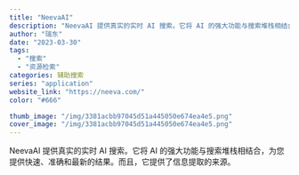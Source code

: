 ```yaml
---
title: "NeevaAI"
description: "NeevaAI 提供真实的实时 AI 搜索。它将 AI 的强大功能与搜索堆栈相结合，为您提供快速、准确和最新的结果。而且"
author: "瑞东"
date: "2023-03-30"
tags:
  - "搜索"
  - "资源检索"
categories: 辅助搜索
series: "application"
website_link: "https://neeva.com/"
color: "#666"

thumb_image: "/img/3381acbb97045d51a445050e674ea4e5.png"
cover_image: "/img/3381acbb97045d51a445050e674ea4e5.png"
---
```


NeevaAI 提供真实的实时 AI 搜索。它将 AI 的强大功能与搜索堆栈相结合，为您提供快速、准确和最新的结果。而且，它提供了信息提取的来源。 